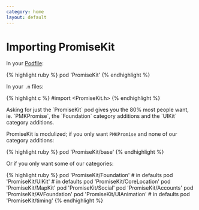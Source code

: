 ```yaml
---
category: home
layout: default
---
```


# Importing PromiseKit

In your [Podfile](http://guides.cocoapods.org/using/using-cocoapods.html):

{% highlight ruby %}
pod 'PromiseKit'
{% endhighlight %}

In your `.m` files:

{% highlight c %}
#import <PromiseKit.h>
{% endhighlight %}

<aside>
Asking for just the `PromiseKit` pod gives you the 80% most people want, ie. `PMKPromise`, the `Foundation` category additions and the `UIKit` category additions.
</aside>

PromiseKit is modulized; if you only want `PMKPromise` and none of our category additions:

{% highlight ruby %}
pod 'PromiseKit/base'
{% endhighlight %}

Or if you only want some of our categories:

{% highlight ruby %}
pod 'PromiseKit/Foundation'    # in defaults
pod 'PromiseKit/UIKit'         # in defaults
pod 'PromiseKit/CoreLocation'
pod 'PromiseKit/MapKit'
pod 'PromiseKit/Social'
pod 'PromiseKit/Accounts'
pod 'PromiseKit/AVFoundation'
pod 'PromiseKit/UIAnimation'   # in defaults
pod 'PromiseKit/timing'
{% endhighlight %}
